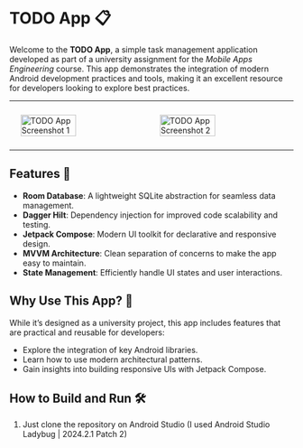 # TODO App 📋

Welcome to the **TODO App**, a simple task management application developed as part of a university assignment for the *Mobile Apps Engineering* course. This app demonstrates the integration of modern Android development practices and tools, making it an excellent resource for developers looking to explore best practices.

---

<div style="display: flex; justify-content: space-around; gap: 10px; padding: 10px;">
  <img src="https://github.com/user-attachments/assets/80f6c256-e56f-472e-84c7-993ea4462326" alt="TODO App Screenshot 1" width="45%" />
  <img src="https://github.com/user-attachments/assets/5df582fb-78ed-4026-9d5f-beefbd53c1b9" alt="TODO App Screenshot 2" width="45%" />
</div>

---

## Features 🚀

- **Room Database**: A lightweight SQLite abstraction for seamless data management.
- **Dagger Hilt**: Dependency injection for improved code scalability and testing.
- **Jetpack Compose**: Modern UI toolkit for declarative and responsive design.
- **MVVM Architecture**: Clean separation of concerns to make the app easy to maintain.
- **State Management**: Efficiently handle UI states and user interactions.

## Why Use This App? 🤔

While it’s designed as a university project, this app includes features that are practical and reusable for developers:
- Explore the integration of key Android libraries.
- Learn how to use modern architectural patterns.
- Gain insights into building responsive UIs with Jetpack Compose.

## How to Build and Run 🛠️

1. Just clone the repository on Android Studio (I used Android Studio Ladybug | 2024.2.1 Patch 2)
